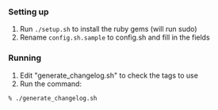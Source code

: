 ### Setting up

1. Run `./setup.sh` to install the ruby gems (will run sudo)
2. Rename `config.sh.sample` to config.sh and fill in the fields

### Running

1. Edit "generate_changelog.sh" to check the tags to use
2. Run the command:

```
% ./generate_changelog.sh
```

